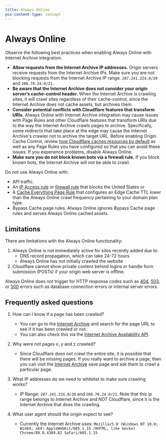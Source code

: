 ```yaml
---
title: Always Online
pcx-content-type: concept
---
```


# Always Online

Observe the following best practices when enabling Always Online with Internet Archive integration.

- **Allow requests from the Internet Archive IP addresses.** Origin servers receive requests from the Internet Archive IPs. Make sure you are not blocking requests from the Internet Archive IP range:  `207.241.224.0/20` and `208.70.24.0/21`.
- **Be aware that the Internet Archive does not consider your origin server’s cache-control header.** When the Internet Archive is crawling sites, it will crawl sites regardless of their cache-control, since the Internet Archive does not cache assets, but archives them.
- **Consider potential conflicts with Cloudflare features that transform URIs.** Always Online with Internet Archive integration may cause issues with Page Rules and other Cloudflare features that transform URIs due to the way the Internet Archive crawls pages to archive. Specifically, some redirects that take place at the edge may cause the Internet Archive's crawler not to archive the target URL. Before enabling Origin Cache Control, review [how Cloudflare caches resources by default](/cache/about/default-cache-behavior/) as well as any Page Rules you have configured so that you can avoid these issues. If you experience problems, disable Always Online.
- **Make sure you do not block known bots via a firewall rule.** If you block known bots, the Internet Archive will not be able to crawl. 

Do not use Always Online with:

- API traffic.
- An [IP Access rule](/waf/tools/ip-access-rules/) or [firewall rule](/firewall/) that blocks the United States or
- A [Cache Everything Page Rule](/cache/how-to/create-page-rules/#cache-everything) that configures an Edge Cache TTL lower than the Always Online crawl frequency pertaining to your domain plan type.
- Bypass Cache page rules. Always Online ignores Bypass Cache page rules and serves Always Online cached assets.

## Limitations

There are limitations with the Always Online functionality:

1.  Always Online is not immediately active for sites recently added due to:
    - DNS record propagation, which can take 24-72 hours
    - Always Online has not initially crawled the website
2.  Cloudflare cannot show private content behind logins or handle form submission (POSTs) if your origin web server is offline.

Always Online does not trigger for HTTP response codes such as [404](https://support.cloudflare.com/hc/articles/115003014512#code_404), [503](https://support.cloudflare.com/hc/articles/115003011431#503error), or [500](https://support.cloudflare.com/hc/articles/115003011431#500error) errors such as database connection errors or internal server errors.

## Frequently asked questions

1. How can I know if a page has been crawled?
    - You can go to the [Internet Archive](https://web.archive.org/) and search for the page URL to see if it has been crawled or not.
    - You can also check this via the [Internet Archive Availability API](https://archive.org/help/wayback_api.php).

2. Why were not pages x, y and z crawled?
    - Since Cloudflare does not crawl the entire site, it is possible that there will be missing pages. If you really want to archive a page, then you can visit the [Internet Archive](https://web.archive.org/save) save page and ask them to crawl a particular page.

3. What IP addresses do we need to whitelist to make sure crawling works?
    - IP Range: ``207.241.224.0/20`` and ``208.70.24.0/21``. Note that this ip range belongs to Internet Archive and NOT Cloudflare, since it is the Internet Archive that does the crawling.

4. What user agent should the origin expect to see?
    - Currently the Internet Archive uses: ``Mozilla/5.0 (Windows NT 10.0; Win64; x64) AppleWebKit/605.1.15 (KHTML, like Gecko) Chrome/89.0.4389.82 Safari/605.1.15``
